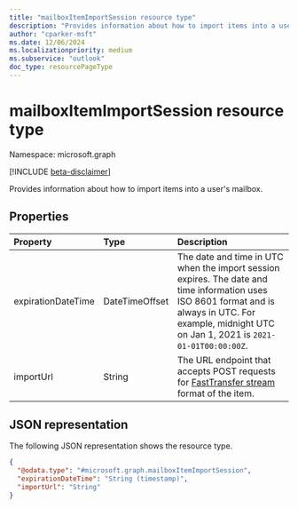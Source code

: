 ```yaml
---
title: "mailboxItemImportSession resource type"
description: "Provides information about how to import items into a user's mailbox."
author: "cparker-msft"
ms.date: 12/06/2024
ms.localizationpriority: medium
ms.subservice: "outlook"
doc_type: resourcePageType
---
```


# mailboxItemImportSession resource type

Namespace: microsoft.graph

[!INCLUDE [beta-disclaimer](../../includes/beta-disclaimer.md)]

Provides information about how to import items into a user's mailbox.

## Properties
|Property|Type|Description|
|:---|:---|:---|
|expirationDateTime|DateTimeOffset|The date and time in UTC when the import session expires. The date and time information uses ISO 8601 format and is always in UTC. For example, midnight UTC on Jan 1, 2021 is `2021-01-01T00:00:00Z`.|
|importUrl|String|The URL endpoint that accepts POST requests for [FastTransfer stream](/openspecs/exchange_server_protocols/ms-oxcfxics/ed7d3455-9bdf-40eb-90bd-8dfe6164a250#gt_12daff0e-4241-4498-a93f-212795ab2450) format of the item.|

## JSON representation
The following JSON representation shows the resource type.
<!-- {
  "blockType": "resource",
  "@odata.type": "microsoft.graph.mailboxItemImportSession"
}
-->
``` json
{
  "@odata.type": "#microsoft.graph.mailboxItemImportSession",
  "expirationDateTime": "String (timestamp)",  
  "importUrl": "String"
}
```
